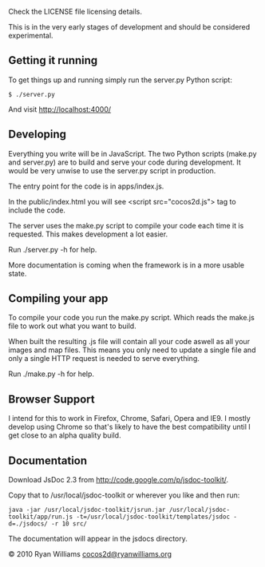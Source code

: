 Check the LICENSE file licensing details.

This is in the very early stages of development and should be considered
experimental.

Getting it running
------------------

To get things up and running simply run the server.py Python script:

    $ ./server.py

And visit <http://localhost:4000/>

Developing
----------

Everything you write will be in JavaScript. The two Python scripts (make.py and
server.py) are to build and serve your code during development. It would be
very unwise to use the server.py script in production.

The entry point for the code is in apps/index.js. 

In the public/index.html you will see &lt;script src="cocos2d.js"&gt; tag to include the code.

The server uses the make.py script to compile your code each time it is
requested. This makes development a lot easier.

Run ./server.py -h for help.

More documentation is coming when the framework is in a more usable state.

Compiling your app
------------------

To compile your code you run the make.py script. Which reads the make.js file
to work out what you want to build.

When built the resulting .js file will contain all your code aswell as all your
images and map files. This means you only need to update a single file and only
a single HTTP request is needed to serve everything.

Run ./make.py -h for help.

Browser Support
---------------

I intend for this to work in Firefox, Chrome, Safari, Opera and IE9. I
mostly develop using Chrome so that's likely to have the best compatibility
until I get close to an alpha quality build.

Documentation
-------------

Download JsDoc 2.3 from <http://code.google.com/p/jsdoc-toolkit/>.

Copy that to /usr/local/jsdoc-toolkit or wherever you like and then run:
    
    java -jar /usr/local/jsdoc-toolkit/jsrun.jar /usr/local/jsdoc-toolkit/app/run.js -t=/usr/local/jsdoc-toolkit/templates/jsdoc -d=./jsdocs/ -r 10 src/

The documentation will appear in the jsdocs directory.

© 2010 Ryan Williams <cocos2d@ryanwilliams.org>

